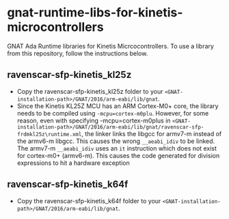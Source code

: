 # gnat-runtime-libs-for-kinetis-microcontrollers

GNAT Ada Runtime libraries for Kinetis Micrcocontrollers.
To use a library from this repository, follow the instructions below.

## ravenscar-sfp-kinetis_kl25z

- Copy the ravenscar-sfp-kinetis_kl25z folder to your `<GNAT-installation-path>/GNAT/2016/arm-eabi/lib/gnat`.
- Since the Kinetis KL25Z MCU has an ARM Cortex-M0+ core, the library needs to be compiled
  using `-mcpu=cortex-m0plu`. However, for some reason, even with specifying -mcpu=cortex-m0plus in 
  `<GNAT-installation-path>/GNAT/2016/arm-eabi/lib/gnat/ravenscar-sfp-frdmkl25z\runtime.xml`,
  the linker links the libgcc for armv7-m instead of the armv6-m libgcc. 
  This causes the wrong `__aeabi_idiv` to be linked. The armv7-m `__aeabi_idiv` 
  uses an `it` instruction which does not exist for cortex-m0+ (armv6-m). This 
  causes the code generated for division expressions to hit a hardware exception  

## ravenscar-sfp-kinetis_k64f

- Copy the ravenscar-sfp-kinetis_k64f folder to your `<GNAT-installation-path>/GNAT/2016/arm-eabi/lib/gnat`.
